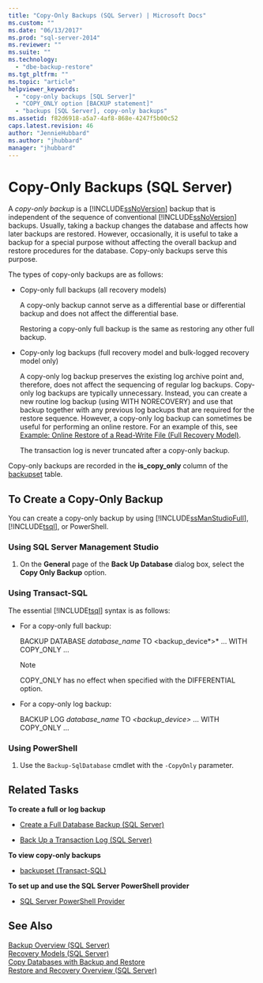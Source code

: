 ```yaml
---
title: "Copy-Only Backups (SQL Server) | Microsoft Docs"
ms.custom: ""
ms.date: "06/13/2017"
ms.prod: "sql-server-2014"
ms.reviewer: ""
ms.suite: ""
ms.technology: 
  - "dbe-backup-restore"
ms.tgt_pltfrm: ""
ms.topic: "article"
helpviewer_keywords: 
  - "copy-only backups [SQL Server]"
  - "COPY_ONLY option [BACKUP statement]"
  - "backups [SQL Server], copy-only backups"
ms.assetid: f82d6918-a5a7-4af8-868e-4247f5b00c52
caps.latest.revision: 46
author: "JennieHubbard"
ms.author: "jhubbard"
manager: "jhubbard"
---
```

# Copy-Only Backups (SQL Server)
  A *copy-only backup* is a [!INCLUDE[ssNoVersion](../../includes/ssnoversion-md.md)] backup that is independent of the sequence of conventional [!INCLUDE[ssNoVersion](../../includes/ssnoversion-md.md)] backups. Usually, taking a backup changes the database and affects how later backups are restored. However, occasionally, it is useful to take a backup for a special purpose without affecting the overall backup and restore procedures for the database. Copy-only backups serve this purpose.  
  
 The types of copy-only backups are as follows:  
  
-   Copy-only full backups (all recovery models)  
  
     A copy-only backup cannot serve as a differential base or differential backup and does not affect the differential base.  
  
     Restoring a copy-only full backup is the same as restoring any other full backup.  
  
-   Copy-only log backups (full recovery model and bulk-logged recovery model only)  
  
     A copy-only log backup preserves the existing log archive point and, therefore, does not affect the sequencing of regular log backups. Copy-only log backups are typically unnecessary. Instead, you can create a new routine log backup (using WITH NORECOVERY) and use that backup together with any previous log backups that are required for the restore sequence. However, a copy-only log backup can sometimes be useful for performing an online restore. For an example of this, see [Example: Online Restore of a Read-Write File &#40;Full Recovery Model&#41;](example-online-restore-of-a-read-write-file-full-recovery-model.md).  
  
     The transaction log is never truncated after a copy-only backup.  
  
 Copy-only backups are recorded in the **is_copy_only** column of the [backupset](~/relational-databases/system-tables/backupset-transact-sql.md) table.  
  
## To Create a Copy-Only Backup  
 You can create a copy-only backup by using [!INCLUDE[ssManStudioFull](../../includes/ssmanstudiofull-md.md)], [!INCLUDE[tsql](../../../includes/tsql-md.md)], or PowerShell.  
  
###  <a name="SSMSProcedure"></a> Using SQL Server Management Studio  
  
1.  On the **General** page of the **Back Up Database** dialog box, select the **Copy Only Backup** option.  
  
###  <a name="TsqlProcedure"></a> Using Transact-SQL  
 The essential [!INCLUDE[tsql](../../../includes/tsql-md.md)] syntax is as follows:  
  
-   For a copy-only full backup:  
  
     BACKUP DATABASE *database_name* TO \<backup_device*>* … WITH COPY_ONLY …  
  
    > [!NOTE]  
    >  COPY_ONLY has no effect when specified with the DIFFERENTIAL option.  
  
-   For a copy-only log backup:  
  
     BACKUP LOG *database_name* TO *\<*backup_device*>* … WITH COPY_ONLY …  
  
###  <a name="PowerShellProcedure"></a> Using PowerShell  
  
1.  Use the `Backup-SqlDatabase` cmdlet with the `-CopyOnly` parameter.  
  
##  <a name="RelatedTasks"></a> Related Tasks  
 **To create a full or log backup**  
  
-   [Create a Full Database Backup &#40;SQL Server&#41;](create-a-full-database-backup-sql-server.md)  
  
-   [Back Up a Transaction Log &#40;SQL Server&#41;](back-up-a-transaction-log-sql-server.md)  
  
 **To view copy-only backups**  
  
-   [backupset &#40;Transact-SQL&#41;](~/relational-databases/system-tables/backupset-transact-sql.md)  
  
 **To set up and use the SQL Server PowerShell provider**  
  
-   [SQL Server PowerShell Provider](../../powershell/sql-server-powershell-provider.md)  
  

  
## See Also  
 [Backup Overview &#40;SQL Server&#41;](backup-overview-sql-server.md)   
 [Recovery Models &#40;SQL Server&#41;](recovery-models-sql-server.md)   
 [Copy Databases with Backup and Restore](../databases/copy-databases-with-backup-and-restore.md)   
 [Restore and Recovery Overview &#40;SQL Server&#41;](restore-and-recovery-overview-sql-server.md)  
  
  
